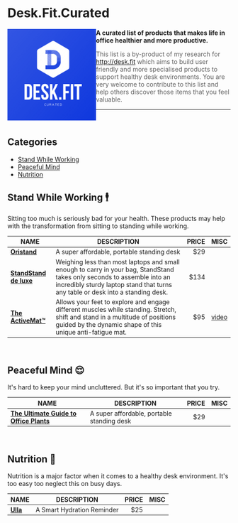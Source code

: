 

# Desk.Fit.Curated

<img src="logo.png" width="200" align="left">

**A curated list of products that makes life in office healthier and more productive.**

> This list is a by-product of my research for http://desk.fit which aims to build user friendly and more specialised products to support healthy desk environments. You are very welcome to contribute to this list and help others discover those items that you feel valuable.

----

</br>

## Categories

- [Stand While Working](#stand-while-working)
- [Peaceful Mind](#peaceful-mind)
- [Nutrition](#nutrition)


## Stand While Working 🕴

Sitting too much is seriously bad for your health. These products may help with the transformation from sitting to standing while working.

| NAME     | DESCRIPTION                                | PRICE | MISC |
|----------|--------------------------------------------|------:|------|
| **[Oristand](https://oristand.co)** | A super affordable, portable standing desk | $29   |      |
| **[StandStand de luxe](https://www.standstand.com)** | Weighing less than most laptops and small enough to carry in your bag, StandStand takes only seconds to assemble into an incredibly sturdy laptop stand that turns any table or desk into a standing desk. | $134 |      |
| **[The ActiveMat™](https://www.varidesk.com/products/standing-desk-mat-activemat)** | Allows your feet to explore and engage different muscles while standing. Stretch, shift and stand in a multitude of positions guided by the dynamic shape of this unique anti-fatigue mat. | $95 | [video](https://mediavaridesk.blob.core.windows.net/asset-8ac84258-845f-4773-b3c5-5a34c55088b5/6530_Varidesk_Active%20Mat_170911.mp4?sv=2015-07-08&sr=c&si=556b96c6-4012-4d94-a0e4-3c217778ef34&sig=MpFGcsd%2BK7gTQjhYsZYtJK9JESvZH%2FDcO0PvD5EpG1M%3D&st=2017-09-12T15%3A51%3A27Z&se=2117-09-12T15%3A51%3A27Z)|

</br>

## Peaceful Mind 😌

It's hard to keep your mind uncluttered. But it's so important that you try.

| NAME     | DESCRIPTION                                | PRICE | MISC |
|----------|--------------------------------------------|------:|------|
| **[The Ultimate Guide to Office Plants](https://www.ambius.com/blog/the-ultimate-guide-to-office-plants)** | A super affordable, portable standing desk | $29   |      |

</br>

## Nutrition 🍲

Nutrition is a major factor when it comes to a healthy desk environment. It's too easy too neglect this on busy days.

| NAME     | DESCRIPTION                                | PRICE | MISC |
|----------|--------------------------------------------|------:|------|
| **[Ulla](https://www.ulla.io)** | A Smart Hydration Reminder | $25   |      |
